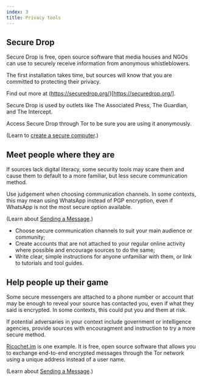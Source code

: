 ```yaml
---
index: 3
title: Privacy tools
---
```

## Secure Drop

Secure Drop is free, open source software that media houses and NGOs can use to securely receive information from anonymous whistleblowers. 

The first installation takes time, but sources will know that you are committed to protecting their privacy. 

Find out more at (https://securedrop.org/)[https://securedrop.org/]. 

Secure Drop is used by outlets like The Associated Press, The Guardian, and The Intercept. 

Access Secure Drop through Tor to be sure you are using it anonymously. 

(Learn to [create a secure computer](umbrella://information/protecting-files/beginner/s_create-a-secure-computer.md).) 

## Meet people where they are

If sources lack digital literacy, some security tools may scare them and cause them to default to a more familiar, but less secure communication method. 

Use judgement when choosing communication channels. In some contexts, this may mean using WhatsApp instead of PGP encryption, even if WhatsApp is not the most secure option available.

(Learn about [Sending a Message](umbrella://communications/sending-a-message).)

* Choose secure communication channels to suit your main audience or community;
* Create accounts that are not attached to your regular online activity where possible and encourage sources to do the same;
* Write clear, simple instructions for anyone unfamiliar with them, or link to tutorials and tool guides. 

## Help people up their game

Some secure messengers are attached to a phone number or account that may be enough to reveal your source has contacted you, even if what they said is encrypted. In some contexts, this could put you and them at risk. 

If potential adversaries in your context include government or intelligence agencies, provide sources with encouragment and instruction to try a more secure method.  

[Ricochet.im](https://ricochet.im/) is one example. It is free, open source software that allows you to exchange end-to-end encrypted messages through the Tor network using a unique address instead of a user name.  

(Learn about [Sending a Message](umbrella://communications/sending-a-message).)